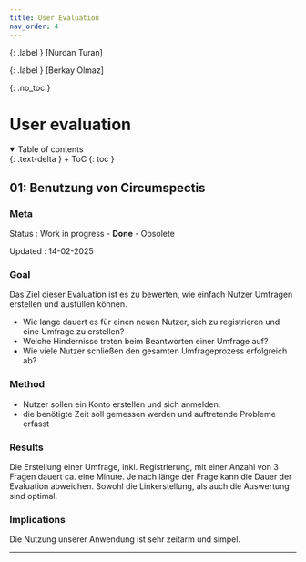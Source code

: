 ```yaml
---
title: User Evaluation
nav_order: 4
---
```


{: .label }
[Nurdan Turan]

{: .label }
[Berkay Olmaz]


{: .no_toc }
# User evaluation

<details open markdown="block">
{: .text-delta }
<summary>Table of contents</summary>
+ ToC
{: toc }
</details>

## 01: Benutzung von Circumspectis

### Meta

Status
: Work in progress - **Done** - Obsolete

Updated
: 14-02-2025

### Goal

Das Ziel dieser Evaluation ist es zu bewerten, wie einfach Nutzer Umfragen erstellen und ausfüllen können.

- Wie lange dauert es für einen neuen Nutzer, sich zu registrieren und eine Umfrage zu erstellen?
- Welche Hindernisse treten beim Beantworten einer Umfrage auf?
- Wie viele Nutzer schließen den gesamten Umfrageprozess erfolgreich ab?

### Method

- Nutzer sollen ein Konto erstellen und sich anmelden.
- die benötigte Zeit soll gemessen werden und auftretende Probleme erfasst


### Results

Die Erstellung einer Umfrage, inkl. Registrierung, mit einer Anzahl von 3 Fragen dauert ca. eine Minute. Je nach länge der Frage kann die Dauer der Evaluation abweichen. Sowohl die Linkerstellung, als auch die Auswertung sind optimal.

### Implications

Die Nutzung unserer Anwendung ist sehr zeitarm und simpel.

---
